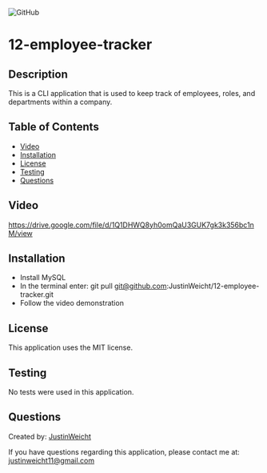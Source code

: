 
  ![GitHub](https://img.shields.io/github/license/JustinWeicht/12-employee-tracker)

  # 12-employee-tracker

  ## Description
  This is a CLI application that is used to keep track of employees, roles, and departments within a company.

  ## Table of Contents
  * [Video](#video)
  * [Installation](#installation)
  * [License](#license)
  * [Testing](#testing)
  * [Questions](#questions)


  ## Video
  https://drive.google.com/file/d/1Q1DHWQ8yh0omQaU3GUK7gk3k356bc1nM/view
  
  ## Installation 
  - Install MySQL
  - In the terminal enter: git pull git@github.com:JustinWeicht/12-employee-tracker.git
  - Follow the video demonstration

  ## License
  This application uses the MIT license.

  ## Testing
  No tests were used in this application.

  ## Questions
  Created by: [JustinWeicht](https://github.com/JustinWeicht)
  
  If you have questions regarding this application, please contact me at: [justinweicht11@gmail.com](justinweicht11@gmail.com)
